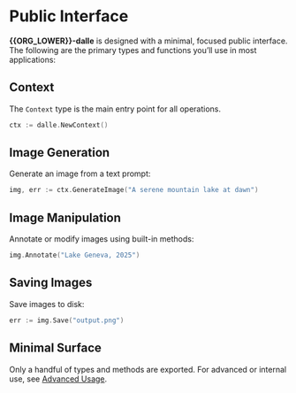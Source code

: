 # Public Interface

**{{ORG_LOWER}}-dalle** is designed with a minimal, focused public interface. The following are the primary types and functions you’ll use in most applications:

## Context

The `Context` type is the main entry point for all operations.

```go
ctx := dalle.NewContext()
```

## Image Generation

Generate an image from a text prompt:

```go
img, err := ctx.GenerateImage("A serene mountain lake at dawn")
```

## Image Manipulation

Annotate or modify images using built-in methods:

```go
img.Annotate("Lake Geneva, 2025")
```

## Saving Images

Save images to disk:

```go
err := img.Save("output.png")
```

## Minimal Surface

Only a handful of types and methods are exported. For advanced or internal use, see [Advanced Usage](06-advanced-usage.md).
